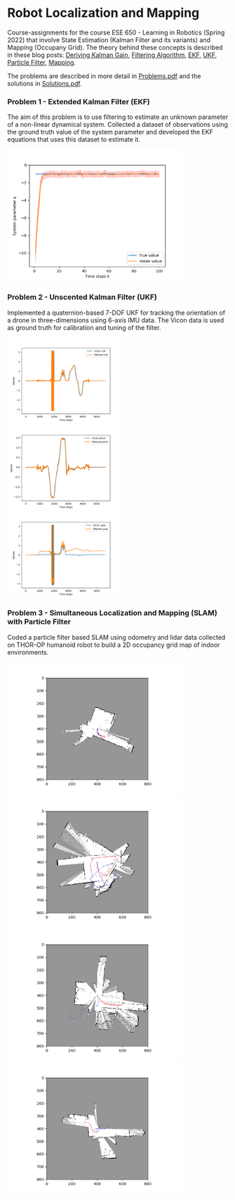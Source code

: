 # Robot Localization and Mapping
Course-assignments for the course ESE 650 - Learning in Robotics (Spring 2022) that involve State Estimation (Kalman Filter and its variants) and Mapping (Occupany Grid). The theory behind these concepts is described in these blog posts: [Deriving Kalman Gain](https://yainnoware.blogspot.com/2022/05/kalman-filter-part-1-introduction.html), [Filtering Algorithm](https://yainnoware.blogspot.com/2022/05/kalman-filter-part-2-filtering-algorithm.html), [EKF](https://yainnoware.blogspot.com/2022/05/kalman-filter-part-3-extended-kf.html), [UKF](https://yainnoware.blogspot.com/2022/05/kalman-filter-part-4-unscented-kf.html), [Particle Filter](https://yainnoware.blogspot.com/2022/06/kalman-filter-part-5-particle-filter_1.html), [Mapping](https://yainnoware.blogspot.com/2022/06/mapping-occpany-grid.html).

The problems are described in more detail in [Problems.pdf](https://github.com/YugAjmera/Robot-Localization-and-Mapping/blob/main/Problems.pdf) and the solutions in [Solutions.pdf](https://github.com/YugAjmera/Robot-Localization-and-Mapping/blob/main/Solutions.pdf).


### Problem 1 - Extended Kalman Filter (EKF)
The aim of this problem is to use filtering to estimate an unknown parameter of a non-linear dynamical system. Collected a dataset of observations using the ground truth value of the system parameter and developed the EKF equations that uses this dataset to estimate it. 

<img src="https://github.com/YugAjmera/Robot-Localization-and-Mapping/blob/main/Problem%201%20-%20EKF/Figure_2.png" width="400"> 


### Problem 2 - Unscented Kalman Filter (UKF)
Implemented a quaternion-based 7-DOF UKF for tracking the orientation of a drone in three-dimensions using 6-axis IMU data. The Vicon data is used as ground truth for calibration and tuning of the filter. 

<img src="https://github.com/YugAjmera/Robot-Localization-and-Mapping/blob/main/Problem%202%20-%20UKF/images/roll.png" width="260"><img src="https://github.com/YugAjmera/Robot-Localization-and-Mapping/blob/main/Problem%202%20-%20UKF/images/pitch.png" width="260"><img src="https://github.com/YugAjmera/Robot-Localization-and-Mapping/blob/main/Problem%202%20-%20UKF/images/yaw.png" width="260">

### Problem 3 - Simultaneous Localization and Mapping (SLAM) with Particle Filter
Coded a particle filter based SLAM using odometry and lidar data collected on THOR-OP humanoid robot to build a 2D occupancy grid map of indoor environments.

<img src="https://github.com/YugAjmera/Robot-Localization-and-Mapping/blob/main/Problem%203%20-%20Particle%20Filter/map1.png" width="400"><img src="https://github.com/YugAjmera/Robot-Localization-and-Mapping/blob/main/Problem%203%20-%20Particle%20Filter/map2.png" width="400"> 
<img src="https://github.com/YugAjmera/Robot-Localization-and-Mapping/blob/main/Problem%203%20-%20Particle%20Filter/map3.png" width="400"><img src="https://github.com/YugAjmera/Robot-Localization-and-Mapping/blob/main/Problem%203%20-%20Particle%20Filter/map4.png" width="400"> 





